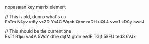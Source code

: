 nopasaran key matrix element

// This is old, dunno what's up  
EsTm N4yv xt5y voZD Ys4C Wqcb Qtcn raDH uQL4 vws1 xDGy sweJ

// This should be the current one  
EsTf R1pu va4A 5WcY dfre dqfM gb1n eVdE TGjf 5SFU ted3 6VJx